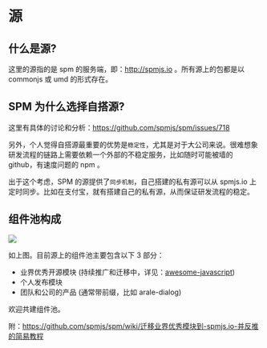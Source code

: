 # 源

## 什么是源? 

这里的源指的是 spm 的服务端，即：http://spmjs.io 。所有源上的包都是以 commonjs 或 umd 的形式存在。

## SPM 为什么选择自搭源?

这里有具体的讨论和分析：https://github.com/spmjs/spm/issues/718

另外，个人觉得自搭源最重要的优势是`稳定性`，尤其是对于大公司来说。很难想象研发流程的链路上需要依赖一个外部的不稳定服务，比如随时可能被墙的 github，有速度问题的 npm 。

出于这个考虑，SPM 的源提供了`同步机制`，自己搭建的私有源可以从 spmjs.io 上定时同步。比如在支付宝，就有搭建自己的私有源，从而保证研发流程的稳定。

## 组件池构成

![](https://t.alipayobjects.com/images/T1rANcXhlAXXXXXXXX.png)

如上图。目前源上的组件池主要包含以下 3 部分：

- 业界优秀开源模块 (持续推广和迁移中，详见：[awesome-javascript](https://github.com/sorrycc/awesome-javascript))
- 个人发布模块
- 团队和公司的产品 (通常带前缀，比如 arale-dialog)

欢迎共建组件池。

附：https://github.com/spmjs/spm/wiki/迁移业界优秀模块到-spmjs.io-并反推的简易教程




